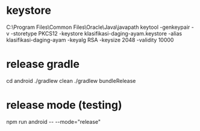 # keystore

C:\Program Files\Common Files\Oracle\Java\javapath
keytool -genkeypair -v -storetype PKCS12 -keystore klasifikasi-daging-ayam.keystore -alias klasifikasi-daging-ayam -keyalg RSA -keysize 2048 -validity 10000

# release gradle

cd android
./gradlew clean
./gradlew bundleRelease

# release mode (testing)

npm run android -- --mode="release"

